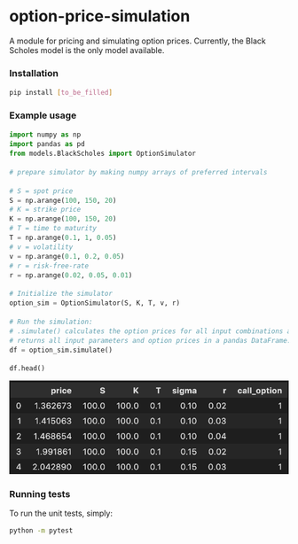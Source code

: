 # option-price-simulation

A module for pricing and simulating option prices. Currently, the Black Scholes model is the only model available.

### Installation

```bash
pip install [to_be_filled]
```

### Example usage
```python
import numpy as np
import pandas as pd
from models.BlackScholes import OptionSimulator

# prepare simulator by making numpy arrays of preferred intervals

# S = spot price
S = np.arange(100, 150, 20)
# K = strike price
K = np.arange(100, 150, 20)
# T = time to maturity
T = np.arange(0.1, 1, 0.05)
# v = volatility
v = np.arange(0.1, 0.2, 0.05)
# r = risk-free-rate
r = np.arange(0.02, 0.05, 0.01)

# Initialize the simulator
option_sim = OptionSimulator(S, K, T, v, r)

# Run the simulation:
# .simulate() calculates the option prices for all input combinations and 
# returns all input parameters and option prices in a pandas DataFrame.
df = option_sim.simulate()

df.head()
```

<p align="center">
  <img src="option_prices_example.png" />
</p>

### Running tests

To run the unit tests, simply:

```bash
python -m pytest
```
